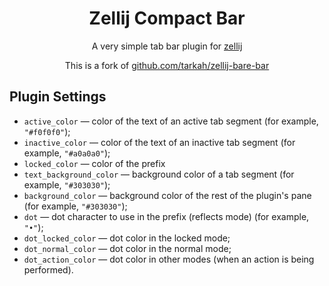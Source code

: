 <div align="center">

# Zellij Compact Bar

A very simple tab bar plugin for [zellij](https://github.com/zellij-org/zellij)

This is a fork of
[github.com/tarkah/zellij-bare-bar](https://github.com/tarkah/zellij-bare-bar)

</div>

## Plugin Settings

- `active_color` &mdash; color of the text of an active tab segment
(for example, `"#f0f0f0"`);
- `inactive_color` &mdash; color of the text of an inactive tab segment
(for example, `"#a0a0a0"`);
- `locked_color` &mdash; color of the prefix
- `text_background_color` &mdash; background color of a tab segment
(for example, `"#303030"`);
- `background_color` &mdash; background color of the rest of the plugin's
pane (for example, `"#303030"`);
- `dot` &mdash; dot character to use in the prefix (reflects mode)
(for example, `"•"`);
- `dot_locked_color` &mdash; dot color in the locked mode;
- `dot_normal_color` &mdash; dot color in the normal mode;
- `dot_action_color` &mdash; dot color in other modes (when an action
is being performed).
